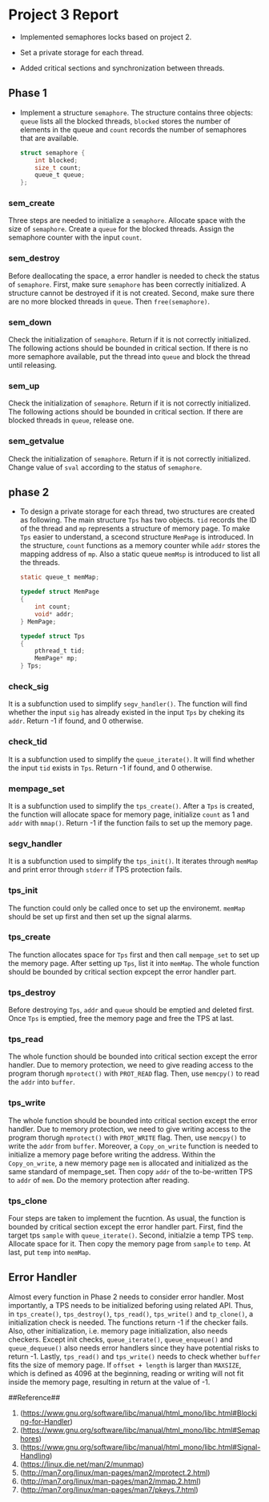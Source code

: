 # Project 3 Report #
- Implemented semaphores locks based on project 2. 

- Set a private storage for each thread.

- Added critical sections and synchronization between threads.


## Phase 1 ##

- Implement a structure `semaphore`. The structure contains three objects: `queue` lists all the blocked threads, `blocked` stores the number of elements in the queue and `count` records the number of semaphores that are available.

    ```c
    struct semaphore {
	    int blocked;
	    size_t count;
	    queue_t queue;
    };
    ```
### sem_create ###

Three steps are needed to initialize a `semaphore`. Allocate space 
with the size of `semaphore`. Create a `queue` for the blocked 
threads. Assign the semaphore counter with the input `count`. 

### sem_destroy ###

 Before deallocating the space, a error handler is needed to check 
the status of `semaphore`. First, make sure `semaphore` has been 
correctly initialized. A structure cannot be destroyed if it is not 
created. Second, make sure there are no more blocked threads in 
`queue`. Then `free(semaphore)`.

### sem_down ###

Check the initialization of `semaphore`. Return if it is 
not correctly initialized. The following actions should be bounded 
in critical section. If there is no more semaphore available, put 
the thread into `queue` and block the thread until releasing.

### sem_up ###

Check the initialization of `semaphore`. Return if it is not 
correctly initialized. The following actions should be bounded 
in critical section. If there are blocked threads in `queue`, release one.

### sem_getvalue ###

Check the initialization of `semaphore`. Return if it is not 
correctly initialized. Change value of `sval` according to the status of `semaphore`.


## phase 2 ##

- To design a private storage for each thread, two structures are created 
as following. The main structure `Tps` has two objects. `tid` records the 
ID of the thread and `mp` represents a structure of memory page. To make 
`Tps` easier to understand, a scecond structure `MemPage` is introduced. 
In the structure, `count` functions as a memory counter while `addr` 
stores the mapping address of `mp`. Also a static queue `memMsp` is 
introduced to list all the threads.

    ```c
    static queue_t memMap;
    ```
    ```c
    typedef struct MemPage 
    {
	    int count;
	    void* addr;
    } MemPage;
    ```
    ```c
    typedef struct Tps 
    {
	    pthread_t tid;
	    MemPage* mp;
    } Tps;
    ```
### check_sig ###

It is a subfunction used to simplify `segv_handler()`. The function will 
find whether the input `sig` has already existed in the input `Tps` by 
cheking its `addr`. Return -1 if found, and 0 otherwise.

### check_tid ###

It is a subfunction used to simplify the `queue_iterate()`. It will find 
whether the input `tid` exists in `Tps`. Return -1 if found, and 0 otherwise.

### mempage_set ###

It is a subfunction used to simplify the `tps_create()`. After a `Tps` 
is created, the function will allocate space for memory page, initialize 
`count` as 1 and `addr` with `mmap()`. Return -1 if the function fails 
to set up the memory page.

### segv_handler ###

It is a subfunction used to simplify the `tps_init()`. It iterates through 
`memMap` and print error through `stderr` if TPS protection fails.

### tps_init ###

The function could only be called once to set up the environemt. 
`memMap` should be set up first and then set up the signal alarms.

### tps_create ###

The function allocates space for `Tps` first and then call `mempage_set` 
to set up the memory page. After setting up `Tps`, list it into `memMap`. 
The whole function should be bounded by critical section expcept the error handler part.

### tps_destroy ###

Before destroying `Tps`, `addr` and `queue` should be emptied and deleted first. 
Once `Tps` is emptied, free the memory page and free the TPS at last.

### tps_read ###
The whole function should be bounded into critical section except the 
error handler. Due to memory protection, we need to give reading access 
to the program thorugh `mprotect()` with `PROT_READ` flag. Then, use 
`memcpy()` to read the `addr` into `buffer`.

### tps_write ###
The whole function should be bounded into critical section except the 
error handler. Due to memory protection, we need to give writing access 
to the program thorugh `mprotect()` with `PROT_WRITE` flag. Then, use 
`memcpy()` to write the `addr` from `buffer`. Moreover, a `Copy_on_write` 
function is needed to initialize a memory page before writing the address.
Within the `Copy_on_write`, a new memory page `mem` is allocated and 
initialized as the same standard of mempage_set. Then copy `addr` of 
the to-be-written TPS to `addr` of `mem`. Do the memory protection after reading.

### tps_clone ###
Four steps are taken to implement the fucntion. As usual, the function 
is bounded by critical section except the error handler part. First, 
find the target tps `sample` with `queue_iterate()`. Second, initialzie 
a temp TPS `temp`. Allocate space for it. Then copy the memory page 
from `sample` to `temp`. At last, put `temp` into `memMap`.

## Error Handler ##

Almost every function in Phase 2 needs to consider error handler. Most 
importantly, a TPS needs to be initialized beforing using related API. 
Thus, in `tps_create()`, `tps_destroy()`, `tps_read()`, `tps_write()` 
and `tp_clone()`, a initialization check is needed. The functions 
return -1 if the checker fails. Also, other initialization, i.e. memory page 
initialization, also needs checkers. Except init checks, `queue_iterate()`, 
`queue_enqueue()` and `queue_dequeue()` also needs error handlers since they 
have potential risks to return -1. Lastly, `tps_read()` and `tps_write()` 
needs to check whether `buffer` fits the size of memory page. If `offset + length` 
is larger than `MAXSIZE`, which is defined as 4096 at the beginning, 
reading or writing will not fit inside the memory page, resulting in return at the value of -1. 

##Reference##

1. (https://www.gnu.org/software/libc/manual/html_mono/libc.html#Blocking-for-Handler)
2. (https://www.gnu.org/software/libc/manual/html_mono/libc.html#Semaphores)
3. (https://www.gnu.org/software/libc/manual/html_mono/libc.html#Signal-Handling)
4. (https://linux.die.net/man/2/munmap)
5. (http://man7.org/linux/man-pages/man2/mprotect.2.html)
6. (http://man7.org/linux/man-pages/man2/mmap.2.html)
7. (http://man7.org/linux/man-pages/man7/pkeys.7.html)